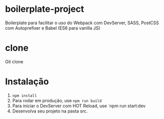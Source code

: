 # boilerplate-project

Boilerplate para facilitar o uso do Webpack com DevServer, SASS, PostCSS com Autoprefixer e Babel (ES6 para vanilla JS)

# clone
Git clone

# Instalação

1. `npm install`
2. Para rodar em produção, use `npm run build`
3. Para iniciar o DevServer com HOT Reload, use `npm run start:dev
4. Desenvolva seu projeto na pasta src.
